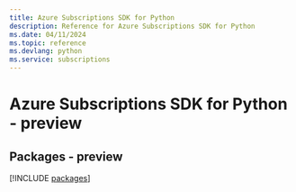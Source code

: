 ```yaml
---
title: Azure Subscriptions SDK for Python
description: Reference for Azure Subscriptions SDK for Python
ms.date: 04/11/2024
ms.topic: reference
ms.devlang: python
ms.service: subscriptions
---
```

# Azure Subscriptions SDK for Python - preview
## Packages - preview
[!INCLUDE [packages](subscriptions-index.md)]